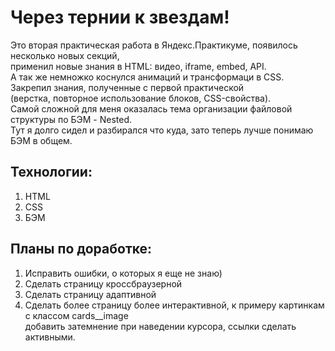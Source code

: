 # Через тернии к звездам!

Это вторая практическая работа в Яндекс.Практикуме, появилось несколько новых секций,  
применил новые знания в HTML: видео, iframe, embed, API.  
А так же немножко коснулся анимаций и трансформаци в CSS.  
Закрепил знания, полученные с первой практической  
(верстка, повторное использование блоков, CSS-свойства).  
Самой сложной для меня оказалась тема организации файловой структуры по БЭМ - Nested.  
Тут я долго сидел и разбирался что куда, зато теперь лучше понимаю БЭМ в общем.  

## Технологии:
1. HTML 
2. CSS
3. БЭМ


## Планы по доработке: 
1. Исправить ошибки, о которых я еще не знаю)
2. Cделать страницу кроссбраузерной
3. Сделать страницу адаптивной
4. Сделать более страницу более интерактивной, к примеру картинкам с классом cards__image  
добавить затемнение при наведении курсора, ссылки сделать активными.